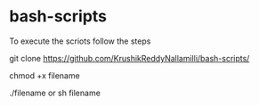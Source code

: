 # bash-scripts

To execute the scriots follow the steps

git clone https://github.com/KrushikReddyNallamilli/bash-scripts/

chmod +x filename

./filename or sh filename

